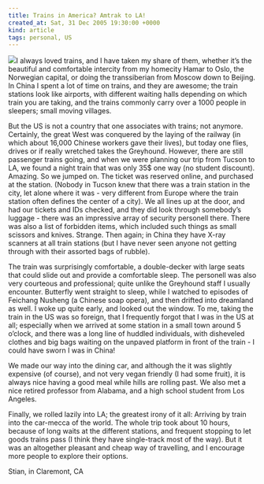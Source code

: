 ```yaml
---
title: Trains in America? Amtrak to LA!
created_at: Sat, 31 Dec 2005 19:30:00 +0000
kind: article
tags: personal, US
---
```


![](http://www.dot.wisconsin.gov/travel/rail/images/amtrak-engine.jpg)I
always loved trains, and I have taken my share of them, whether it’s the
beautiful and comfortable intercity from my homecity Hamar to Oslo, the
Norwegian capital, or doing the transsiberian from Moscow down to
Beijing. In China I spent a lot of time on trains, and they are awesome;
the train stations look like airports, with different waiting halls
depending on which train you are taking, and the trains commonly carry
over a 1000 people in sleepers; small moving villages.

But the US is not a country that one associates with trains; not
anymore. Certainly, the great West was conquered by the laying of the
railway (in which about 16,000 Chinese workers gave their lives), but
today one flies, drives or if really wretched takes the Greyhound.
However, there are still passenger trains going, and when we were
planning our trip from Tucson to LA, we found a night train that was
only 35\$ one way (no student discount). Amazing. So we jumped on. The
ticket was reserved online, and purchased at the station. (Nobody in
Tucson knew that there was a train station in the city, let alone where
it was - very different from Europe where the train station often
defines the center of a city). We all lines up at the door, and had our
tickets and IDs checked, and they did look through somebody’s luggage -
there was an impressive array of security personell there. There was
also a list of forbidden items, which included such things as small
scissors and knives. Strange. Then again; in China they have X-ray
scanners at all train stations (but I have never seen anyone not getting
through with their assorted bags of rubble).

The train was surprisingly comfortable, a double-decker with large seats
that could slide out and provide a comfortable sleep. The personell was
also very courteous and professional; quite unlike the Greyhound staff I
usually encounter. Butterfly went straight to sleep, while I watched to
episodes of Feichang Nusheng (a Chinese soap opera), and then drifted
into dreamland as well. I woke up quite early, and looked out the
window. To me, taking the train in the US was so foreign, that I
frequently forgot that I was in the US at all; especially when we
arrived at some station in a small town around 5 o’clock, and there was
a long line of huddled individuals, with disheveled clothes and big bags
waiting on the unpaved platform in front of the train - I could have
sworn I was in China!

We made our way into the dining car, and although the it was slightly
expensive (of course), and not very vegan friendly (I had some fruit),
it is always nice having a good meal while hills are rolling past. We
also met a nice retired professor from Alabama, and a high school
student from Los Angeles.

Finally, we rolled lazily into LA; the greatest irony of it all:
Arriving by train into the car-mecca of the world. The whole trip took
about 10 hours, because of long waits at the different stations, and
frequent stopping to let goods trains pass (I think they have
single-track most of the way). But it was an altogether pleasant and
cheap way of travelling, and I encourage more people to explore their
options.

Stian, in Claremont, CA
